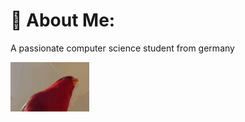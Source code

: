 # 💫 About Me:
A passionate computer science student from germany

<img src="./bird.gif" width="25%" height="25%"/>
